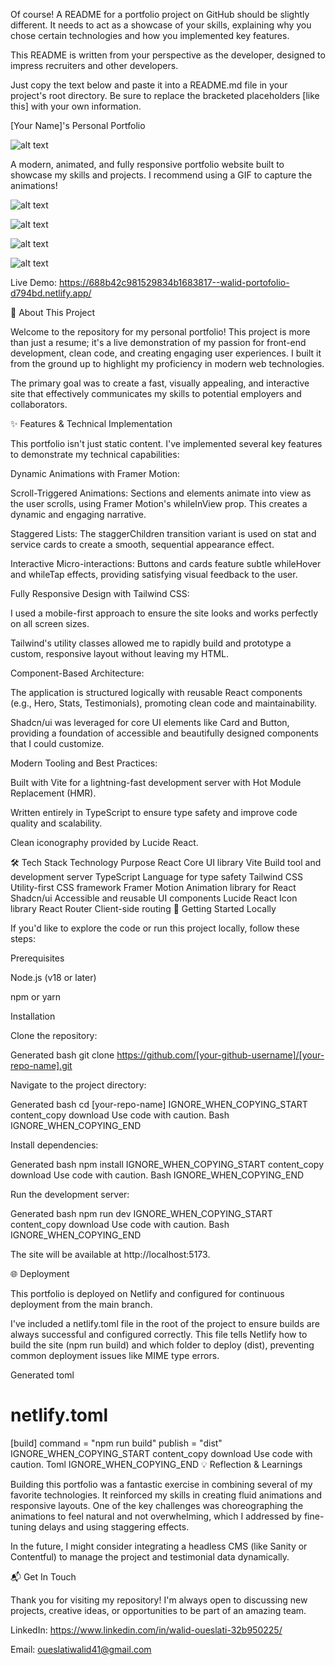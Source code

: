 Of course! A README for a portfolio project on GitHub should be slightly different. It needs to act as a showcase of your skills, explaining why you chose certain technologies and how you implemented key features.

This README is written from your perspective as the developer, designed to impress recruiters and other developers.

Just copy the text below and paste it into a README.md file in your project's root directory. Be sure to replace the bracketed placeholders [like this] with your own information.

[Your Name]'s Personal Portfolio

![alt text](./portfolio-screenshot.gif)

A modern, animated, and fully responsive portfolio website built to showcase my skills and projects. I recommend using a GIF to capture the animations!

![alt text](https://api.netlify.com/api/v1/badges/[YOUR_NETLIFY_BADGE_ID]/deploy-status)


![alt text](https://img.shields.io/badge/React-18-blue?logo=react)


![alt text](https://img.shields.io/badge/Vite-5-purple?logo=vite)


![alt text](https://img.shields.io/badge/Tailwind_CSS-3-blue?logo=tailwind-css)

Live Demo: https://688b42c981529834b1683817--walid-portofolio-d794bd.netlify.app/

🚀 About This Project

Welcome to the repository for my personal portfolio! This project is more than just a resume; it's a live demonstration of my passion for front-end development, clean code, and creating engaging user experiences. I built it from the ground up to highlight my proficiency in modern web technologies.

The primary goal was to create a fast, visually appealing, and interactive site that effectively communicates my skills to potential employers and collaborators.

✨ Features & Technical Implementation

This portfolio isn't just static content. I've implemented several key features to demonstrate my technical capabilities:

Dynamic Animations with Framer Motion:

Scroll-Triggered Animations: Sections and elements animate into view as the user scrolls, using Framer Motion's whileInView prop. This creates a dynamic and engaging narrative.

Staggered Lists: The staggerChildren transition variant is used on stat and service cards to create a smooth, sequential appearance effect.

Interactive Micro-interactions: Buttons and cards feature subtle whileHover and whileTap effects, providing satisfying visual feedback to the user.

Fully Responsive Design with Tailwind CSS:

I used a mobile-first approach to ensure the site looks and works perfectly on all screen sizes.

Tailwind's utility classes allowed me to rapidly build and prototype a custom, responsive layout without leaving my HTML.

Component-Based Architecture:

The application is structured logically with reusable React components (e.g., Hero, Stats, Testimonials), promoting clean code and maintainability.

Shadcn/ui was leveraged for core UI elements like Card and Button, providing a foundation of accessible and beautifully designed components that I could customize.

Modern Tooling and Best Practices:

Built with Vite for a lightning-fast development server with Hot Module Replacement (HMR).

Written entirely in TypeScript to ensure type safety and improve code quality and scalability.

Clean iconography provided by Lucide React.

🛠️ Tech Stack
Technology	Purpose
React	Core UI library
Vite	Build tool and development server
TypeScript	Language for type safety
Tailwind CSS	Utility-first CSS framework
Framer Motion	Animation library for React
Shadcn/ui	Accessible and reusable UI components
Lucide React	Icon library
React Router	Client-side routing
🔧 Getting Started Locally

If you'd like to explore the code or run this project locally, follow these steps:

Prerequisites

Node.js (v18 or later)

npm or yarn

Installation

Clone the repository:

Generated bash
git clone https://github.com/[your-github-username]/[your-repo-name].git


Navigate to the project directory:

Generated bash
cd [your-repo-name]
IGNORE_WHEN_COPYING_START
content_copy
download
Use code with caution.
Bash
IGNORE_WHEN_COPYING_END

Install dependencies:

Generated bash
npm install
IGNORE_WHEN_COPYING_START
content_copy
download
Use code with caution.
Bash
IGNORE_WHEN_COPYING_END

Run the development server:

Generated bash
npm run dev
IGNORE_WHEN_COPYING_START
content_copy
download
Use code with caution.
Bash
IGNORE_WHEN_COPYING_END

The site will be available at http://localhost:5173.

🌐 Deployment

This portfolio is deployed on Netlify and configured for continuous deployment from the main branch.

I've included a netlify.toml file in the root of the project to ensure builds are always successful and configured correctly. This file tells Netlify how to build the site (npm run build) and which folder to deploy (dist), preventing common deployment issues like MIME type errors.

Generated toml
# netlify.toml
[build]
  command = "npm run build"
  publish = "dist"
IGNORE_WHEN_COPYING_START
content_copy
download
Use code with caution.
Toml
IGNORE_WHEN_COPYING_END
💡 Reflection & Learnings

Building this portfolio was a fantastic exercise in combining several of my favorite technologies. It reinforced my skills in creating fluid animations and responsive layouts. One of the key challenges was choreographing the animations to feel natural and not overwhelming, which I addressed by fine-tuning delays and using staggering effects.

In the future, I might consider integrating a headless CMS (like Sanity or Contentful) to manage the project and testimonial data dynamically.

📬 Get In Touch

Thank you for visiting my repository! I'm always open to discussing new projects, creative ideas, or opportunities to be part of an amazing team.

LinkedIn: https://www.linkedin.com/in/walid-oueslati-32b950225/

Email: oueslatiwalid41@gmail.com
